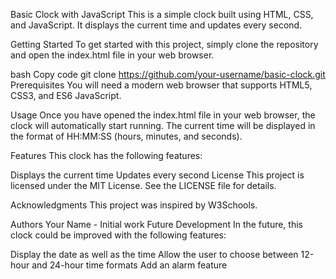 Basic Clock with JavaScript
This is a simple clock built using HTML, CSS, and JavaScript. It displays the current time and updates every second.

Getting Started
To get started with this project, simply clone the repository and open the index.html file in your web browser.

bash
Copy code
git clone https://github.com/your-username/basic-clock.git
Prerequisites
You will need a modern web browser that supports HTML5, CSS3, and ES6 JavaScript.

Usage
Once you have opened the index.html file in your web browser, the clock will automatically start running. The current time will be displayed in the format of HH:MM:SS (hours, minutes, and seconds).

Features
This clock has the following features:

Displays the current time
Updates every second
License
This project is licensed under the MIT License. See the LICENSE file for details.

Acknowledgments
This project was inspired by W3Schools.

Authors
Your Name - Initial work
Future Development
In the future, this clock could be improved with the following features:

Display the date as well as the time
Allow the user to choose between 12-hour and 24-hour time formats
Add an alarm feature
